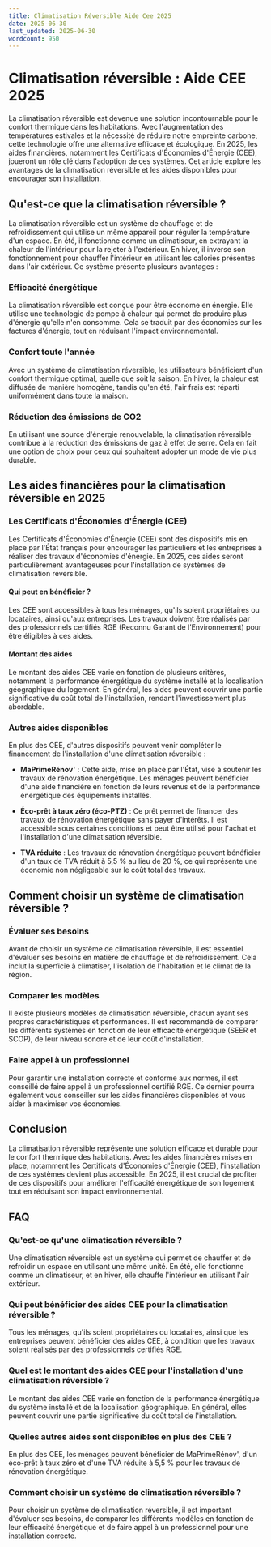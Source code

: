 ```yaml
---
title: Climatisation Réversible Aide Cee 2025
date: 2025-06-30
last_updated: 2025-06-30
wordcount: 950
---
```


# Climatisation réversible : Aide CEE 2025

La climatisation réversible est devenue une solution incontournable pour le confort thermique dans les habitations. Avec l'augmentation des températures estivales et la nécessité de réduire notre empreinte carbone, cette technologie offre une alternative efficace et écologique. En 2025, les aides financières, notamment les Certificats d'Économies d'Énergie (CEE), joueront un rôle clé dans l'adoption de ces systèmes. Cet article explore les avantages de la climatisation réversible et les aides disponibles pour encourager son installation.

## Qu'est-ce que la climatisation réversible ?

La climatisation réversible est un système de chauffage et de refroidissement qui utilise un même appareil pour réguler la température d'un espace. En été, il fonctionne comme un climatiseur, en extrayant la chaleur de l'intérieur pour la rejeter à l'extérieur. En hiver, il inverse son fonctionnement pour chauffer l'intérieur en utilisant les calories présentes dans l'air extérieur. Ce système présente plusieurs avantages :

### Efficacité énergétique

La climatisation réversible est conçue pour être économe en énergie. Elle utilise une technologie de pompe à chaleur qui permet de produire plus d'énergie qu'elle n'en consomme. Cela se traduit par des économies sur les factures d'énergie, tout en réduisant l'impact environnemental.

### Confort toute l'année

Avec un système de climatisation réversible, les utilisateurs bénéficient d'un confort thermique optimal, quelle que soit la saison. En hiver, la chaleur est diffusée de manière homogène, tandis qu'en été, l'air frais est réparti uniformément dans toute la maison.

### Réduction des émissions de CO2

En utilisant une source d'énergie renouvelable, la climatisation réversible contribue à la réduction des émissions de gaz à effet de serre. Cela en fait une option de choix pour ceux qui souhaitent adopter un mode de vie plus durable.

## Les aides financières pour la climatisation réversible en 2025

### Les Certificats d'Économies d'Énergie (CEE)

Les Certificats d'Économies d'Énergie (CEE) sont des dispositifs mis en place par l'État français pour encourager les particuliers et les entreprises à réaliser des travaux d'économies d'énergie. En 2025, ces aides seront particulièrement avantageuses pour l'installation de systèmes de climatisation réversible.

#### Qui peut en bénéficier ?

Les CEE sont accessibles à tous les ménages, qu'ils soient propriétaires ou locataires, ainsi qu'aux entreprises. Les travaux doivent être réalisés par des professionnels certifiés RGE (Reconnu Garant de l’Environnement) pour être éligibles à ces aides.

#### Montant des aides

Le montant des aides CEE varie en fonction de plusieurs critères, notamment la performance énergétique du système installé et la localisation géographique du logement. En général, les aides peuvent couvrir une partie significative du coût total de l'installation, rendant l'investissement plus abordable.

### Autres aides disponibles

En plus des CEE, d'autres dispositifs peuvent venir compléter le financement de l'installation d'une climatisation réversible :

- **MaPrimeRénov'** : Cette aide, mise en place par l'État, vise à soutenir les travaux de rénovation énergétique. Les ménages peuvent bénéficier d'une aide financière en fonction de leurs revenus et de la performance énergétique des équipements installés.
  
- **Éco-prêt à taux zéro (éco-PTZ)** : Ce prêt permet de financer des travaux de rénovation énergétique sans payer d'intérêts. Il est accessible sous certaines conditions et peut être utilisé pour l'achat et l'installation d'une climatisation réversible.

- **TVA réduite** : Les travaux de rénovation énergétique peuvent bénéficier d'un taux de TVA réduit à 5,5 % au lieu de 20 %, ce qui représente une économie non négligeable sur le coût total des travaux.

## Comment choisir un système de climatisation réversible ?

### Évaluer ses besoins

Avant de choisir un système de climatisation réversible, il est essentiel d'évaluer ses besoins en matière de chauffage et de refroidissement. Cela inclut la superficie à climatiser, l'isolation de l'habitation et le climat de la région.

### Comparer les modèles

Il existe plusieurs modèles de climatisation réversible, chacun ayant ses propres caractéristiques et performances. Il est recommandé de comparer les différents systèmes en fonction de leur efficacité énergétique (SEER et SCOP), de leur niveau sonore et de leur coût d'installation.

### Faire appel à un professionnel

Pour garantir une installation correcte et conforme aux normes, il est conseillé de faire appel à un professionnel certifié RGE. Ce dernier pourra également vous conseiller sur les aides financières disponibles et vous aider à maximiser vos économies.

## Conclusion

La climatisation réversible représente une solution efficace et durable pour le confort thermique des habitations. Avec les aides financières mises en place, notamment les Certificats d'Économies d'Énergie (CEE), l'installation de ces systèmes devient plus accessible. En 2025, il est crucial de profiter de ces dispositifs pour améliorer l'efficacité énergétique de son logement tout en réduisant son impact environnemental.

## FAQ

### Qu'est-ce qu'une climatisation réversible ?

Une climatisation réversible est un système qui permet de chauffer et de refroidir un espace en utilisant une même unité. En été, elle fonctionne comme un climatiseur, et en hiver, elle chauffe l'intérieur en utilisant l'air extérieur.

### Qui peut bénéficier des aides CEE pour la climatisation réversible ?

Tous les ménages, qu'ils soient propriétaires ou locataires, ainsi que les entreprises peuvent bénéficier des aides CEE, à condition que les travaux soient réalisés par des professionnels certifiés RGE.

### Quel est le montant des aides CEE pour l'installation d'une climatisation réversible ?

Le montant des aides CEE varie en fonction de la performance énergétique du système installé et de la localisation géographique. En général, elles peuvent couvrir une partie significative du coût total de l'installation.

### Quelles autres aides sont disponibles en plus des CEE ?

En plus des CEE, les ménages peuvent bénéficier de MaPrimeRénov', d'un éco-prêt à taux zéro et d'une TVA réduite à 5,5 % pour les travaux de rénovation énergétique.

### Comment choisir un système de climatisation réversible ?

Pour choisir un système de climatisation réversible, il est important d'évaluer ses besoins, de comparer les différents modèles en fonction de leur efficacité énergétique et de faire appel à un professionnel pour une installation correcte.